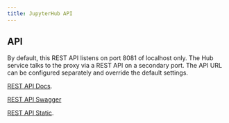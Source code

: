 ```yaml
---
title: JupyterHub API
---
```


## API

By default, this REST API listens on port 8081 of localhost only. The Hub service talks to the proxy via a REST API on a secondary port. The API URL can be configured separately and override the default settings.

[REST API Docs](https://jupyterhub.readthedocs.io/en/stable/api/index.html).

[REST API Swagger](http://petstore.swagger.io/?url=https://raw.githubusercontent.com/jupyterhub/jupyterhub/master/docs/rest-api.yml#/default)

[REST API Static](https://jupyterhub.readthedocs.io/en/latest/_static/rest-api/index.html).

